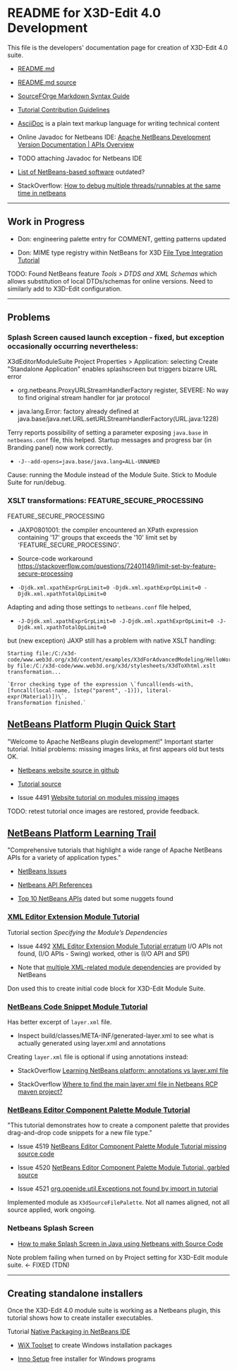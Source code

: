 # README for X3D-Edit 4.0 Development

This file is the developers' documentation page for creation of X3D-Edit 4.0 suite.

* [README.md](https://sourceforge.net/p/x3d/code/HEAD/tree/www.web3d.org/x3d/tools/X3dEdit4.0/X3dEditModuleSuite/README.md)
* [README.md source](https://svn.code.sf.net/p/x3d/code/www.web3d.org/x3d/tools/X3dEdit4.0/X3dEditModuleSuite/README.md)
* [SourceFOrge Markdown Syntax Guide](https://sourceforge.net/nf/markdown_syntax)

* [Tutorial Contribution Guidelines](https://netbeans.apache.org/kb/docs/contributing.html)
* [AsciiDoc](https://asciidoc.org) is a plain text markup language for writing technical content

* Online Javadoc for Netbeans IDE: [Apache NetBeans Development Version Documentation | APIs Overview](https://bits.netbeans.org/dev/javadoc/index.html)
* TODO attaching Javadoc for Netbeans IDE

* [List of NetBeans-based software](https://en.wikipedia.org/wiki/List_of_NetBeans-based_software) outdated?
* StackOverflow: [How to debug multiple threads/runnables at the same time in netbeans](https://stackoverflow.com/questions/26952986/how-to-debug-multiple-threads-runnables-at-the-same-time-in-netbeans/26960526)

----
## Work in Progress

* Don: engineering palette entry for COMMENT, getting patterns updated

* Don: MIME type registry within NetBeans for X3D
  [File Type Integration Tutorial](https://netbeans.apache.org/tutorials/nbm-filetype.html)

TODO: Found NetBeans feature *Tools > DTDS and XML Schemas* which allows substitution of local DTDs/schemas for online versions.  Need to similarly add to X3D-Edit configuration.


----
## Problems

### Splash Screen caused launch exception - fixed, but exception occasionally occurring nevertheless:

X3dEditorModuleSuite Project Properties > Application: selecting Create "Standalone Application" enables splashscreen but triggers bizarre URL error

* org.netbeans.ProxyURLStreamHandlerFactory register, SEVERE: No way to find original stream handler for jar protocol

* java.lang.Error: factory already defined at java.base/java.net.URL.setURLStreamHandlerFactory(URL.java:1228)

Terry reports possibility of setting a parameter exposing `java.base` in `netbeans.conf` file, this helped.
Startup messages and progress bar (in Branding panel) now work correctly.
* `-J--add-opens=java.base/java.lang=ALL-UNNAMED`

Cause: running the Module instead of the Module Suite.  Stick to Module Suite for run/debug.


### XSLT transformations: FEATURE_SECURE_PROCESSING

FEATURE_SECURE_PROCESSING

* JAXP0801001: the compiler encountered an XPath expression containing '17' groups that exceeds the '10' limit set by 'FEATURE_SECURE_PROCESSING'.

* Source-code workaround https://stackoverflow.com/questions/72401149/limit-set-by-feature-secure-processing

* `-Djdk.xml.xpathExprGrpLimit=0 -Djdk.xml.xpathExprOpLimit=0 -Djdk.xml.xpathTotalOpLimit=0`

Adapting and ading those settings to `netbeans.conf` file helped,

* `-J-Djdk.xml.xpathExprGrpLimit=0 -J-Djdk.xml.xpathExprOpLimit=0 -J-Djdk.xml.xpathTotalOpLimit=0`

but (new exception) JAXP still has a problem with native XSLT handling:

    Starting file:/C:/x3d-code/www.web3d.org/x3d/content/examples/X3dForAdvancedModeling/HelloWorldScenes/HelloWorldX3D4.x3d by file:/C:/x3d-code/www.web3d.org/x3d/stylesheets/X3dToXhtml.xslt transformation...
    
    `Error checking type of the expression \`funcall(ends-with, [funcall(local-name, [step("parent", -1)]), literal-expr(Material)])\`.
    Transformation finished.`


## [NetBeans Platform Plugin Quick Start](https://netbeans.apache.org/tutorials/nbm-google.html)

"Welcome to Apache NetBeans plugin development!"  Important starter tutorial.  Initial problems: missing images links, at first appears old but tests OK.

* [Netbeans website source in github](https://github.com/apache/netbeans-website)

* [Tutorial source](https://github.com/apache/netbeans-website/blob/master/netbeans.apache.org/src/content/tutorials/nbm-google.asciidoc)

* Issue 4491 [Website tutorial on modules missing images](https://github.com/apache/netbeans/issues/4491)

 TODO: retest tutorial once images are restored, provide feedback.


## [NetBeans Platform Learning Trail](https://netbeans.apache.org/kb/docs/platform.html)

"Comprehensive tutorials that highlight a wide range of Apache NetBeans APIs for a variety of application types."

* [NetBeans Issues](https://github.com/apache/netbeans/issues)

* [Netbeans API References](https://netbeans.apache.org/kb/docs/platform.html#API)

* [Top 10 NetBeans APIs](https://www.youtube.com/watch?v=FF5fvHbZxpk) dated but some nuggets found


### [XML Editor Extension Module Tutorial](https://netbeans.apache.org/tutorials/nbm-xmleditor.html)

Tutorial section *Specifying the Module’s Dependencies*

* Issue 4492 [XML Editor Extension Module Tutorial erratum](https://github.com/apache/netbeans/issues/4492)
I/O APIs not found, (I/O APIs - Swing) worked, other is (I/O API and SPI)

* Note that [multiple XML-related module dependencies](X3dEditModuleSuite/snapshots/XmlModuleDependencies.png) are provided by NetBeans

Don used this to create initial code block for X3D-Edit Module Suite.


### [NetBeans Code Snippet Module Tutorial](https://netbeans.apache.org/tutorials/nbm-palette-api1.html)

Has better excerpt of `layer.xml` file.
* Inspect build/classes/META-INF/generated-layer.xml to see what is actually generated using layer.xml and annotations

Creating `layer.xml` file is optional if using annotations instead:

* StackOverflow [Learning NetBeans platform: annotations vs layer.xml file](https://stackoverflow.com/questions/5840648/learning-netbeans-platform-annotations-vs-layer-xml-file)

* StackOverflow [Where to find the main layer.xml file in Netbeans RCP maven project?](https://stackoverflow.com/questions/34825549/where-to-find-the-main-layer-xml-file-in-netbeans-rcp-maven-project)



### [NetBeans Editor Component Palette Module Tutorial](https://netbeans.apache.org/tutorials/nbm-palette-api2.html)

"This tutorial demonstrates how to create a component palette that provides drag-and-drop code snippets for a new file type."

* Issue 4519 [NetBeans Editor Component Palette Module Tutorial missing source code](https://github.com/apache/netbeans/issues/4519)

* Issue 4520 [NetBeans Editor Component Palette Module Tutorial, garbled source](https://github.com/apache/netbeans/issues/4520)

* Issue 4521 [org.openide.util.Exceptions not found by import in tutorial](https://github.com/apache/netbeans/issues/4521)

Implemented module as `X3dSourceFilePalette`.  Not all names aligned, not all source applied, work ongoing.


### Netbeans Splash Screen

* [How to make Splash Screen in Java using Netbeans with Source Code](https://www.youtube.com/watch?v=tR7nZ2gSNB4)

Note problem failing when turned on by Project setting for X3D-Edit module suite. <- FIXED (TDN)

----
## Creating standalone installers

Once the X3D-Edit 4.0 module suite is working as a Netbeans plugin, this tutorial shows how to create installer executables.

Tutorial [Native Packaging in NetBeans IDE](https://netbeans.apache.org/kb/docs/java/native_pkg.html)
* [WiX Toolset](https://wixtoolset.org) to create Windows installation packages

* [Inno Setup](https://jrsoftware.org)  free installer for Windows programs
